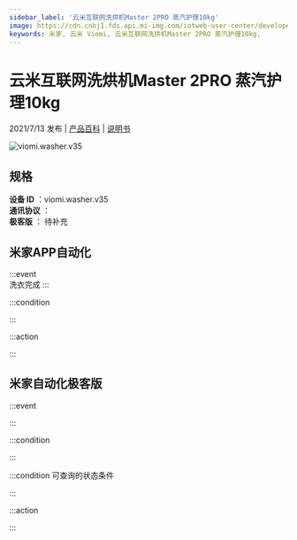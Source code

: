 ```yaml
---
sidebar_label: '云米互联网洗烘机Master 2PRO 蒸汽护理10kg'
image: https://cdn.cnbj1.fds.api.mi-img.com/iotweb-user-center/developer_16790478408149fkFLjDu.png?GalaxyAccessKeyId=AKVGLQWBOVIRQ3XLEW&Expires=9223372036854775807&Signature=ggiKNFud9oqFWJZskMhsvBLWmhs=
keywords: 米家, 云米 Viomi, 云米互联网洗烘机Master 2PRO 蒸汽护理10kg, 
---
```

# 云米互联网洗烘机Master 2PRO 蒸汽护理10kg

2021/7/13 发布 | [产品百科](https://home.mi.com/webapp/content/baike/product/index.html?model=viomi.washer.v35/) | [说明书](https://home.mi.com/views/introduction.html?model=viomi.washer.v35&region=cn)

![viomi.washer.v35](https://cdn.cnbj1.fds.api.mi-img.com/iotweb-user-center/developer_16790478408149fkFLjDu.png?GalaxyAccessKeyId=AKVGLQWBOVIRQ3XLEW&Expires=9223372036854775807&Signature=ggiKNFud9oqFWJZskMhsvBLWmhs=)

## 规格  
> 
**设备 ID** ：viomi.washer.v35  
**通讯协议** ：  
**极客版**  ： 待补充 


## 米家APP自动化  

:::event  
洗衣完成
:::

:::condition  

:::

:::action   

:::

## 米家自动化极客版  

:::event  

:::

:::condition  

:::

:::condition 可查询的状态条件  

:::

:::action  

:::

        
